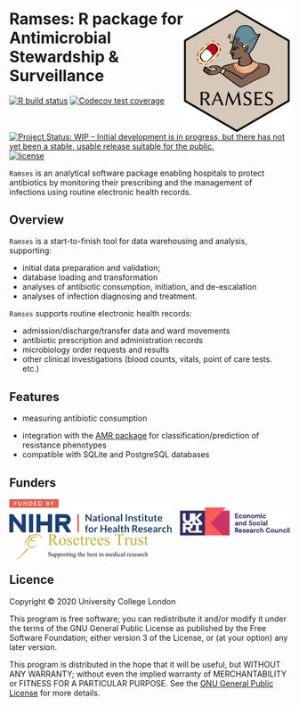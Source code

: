 # <img src="man/figures/logo.png" align="right" width="190px"/>Ramses: R package for Antimicrobial Stewardship & Surveillance

<!-- badges: start -->
[![R build status](https://github.com/ramses-antibiotics/ramses-package/workflows/R-CMD-check/badge.svg?branch=master)](https://github.com/ramses-antibiotics/ramses-package/actions)
[![Codecov test coverage](https://codecov.io/gh/ramses-antibiotics/ramses-package/branch/master/graph/badge.svg)](https://codecov.io/gh/ramses-antibiotics/ramses-package?branch=master)
[![Project Status: WIP – Initial development is in progress, but there has not yet been a stable, usable release suitable for the public.](https://www.repostatus.org/badges/latest/wip.svg)](https://www.repostatus.org/#wip)
[![license](https://img.shields.io/badge/license-GPL--3-blue.svg)](https://www.gnu.org/licenses/gpl-3.0.en.html)
<!-- badges: end -->

<div class="lead"><code>Ramses</code> is an analytical software package enabling hospitals to protect antibiotics by monitoring their prescribing and the management of infections using routine electronic health records.</div>

## Overview

`Ramses` is a start-to-finish tool for data warehousing and analysis, supporting:

- initial data preparation and validation; 
- database loading and transformation
- analyses of antibiotic consumption, initiation, and de-escalation
- analyses of infection diagnosing and treatment.

`Ramses` supports routine electronic health records:

- admission/discharge/transfer data and ward movements
- antibiotic prescription and administration records
- microbiology order requests and results
- other clinical investigations (blood counts, vitals, point of care tests. etc.) 


## Features

- measuring antibiotic consumption
<!-- - measuring drug/bug match and rates of microbial culture sampling -->
- integration with the [AMR package](https://msberends.gitlab.io/AMR/) for classification/prediction of resistance phenotypes 
- compatible with SQLite and PostgreSQL databases

## Funders

<div style="display: table-cell;">
<a href="https://www.nihr.ac.uk/" ><img height="60px" style="vertical-align: bottom;" alt="National Institute of Health Research" src="man/figures/partner-logos/NIHR.svg" ></a> &nbsp;&nbsp;
<a href="https://www.esrc.ukri.org" ><img height="50px" style="vertical-align: bottom; bottom;margin-bottom: -5px;" alt="Economic and Social Research Council" src="man/figures/partner-logos/ESRC.svg" ></a> &nbsp;&nbsp;
<a href="https://rosetreestrust.co.uk/"><img style="vertical-align: bottom;margin-bottom: -7px;" alt="Rosetree Trust" src="man/figures/partner-logos/rosetree.png" height="50px"></a>
</div>

## Licence 

Copyright &copy; 2020 University College London

This program is free software; you can redistribute it and/or modify it under the terms of the GNU General Public License as published by the Free Software Foundation; either version 3 of the License, or (at your option) any later version.

This program is distributed in the hope that it will be useful, but WITHOUT ANY WARRANTY; without even the implied warranty of MERCHANTABILITY or FITNESS FOR A PARTICULAR PURPOSE. See the [GNU General Public License](LICENCE.md) for more details.
